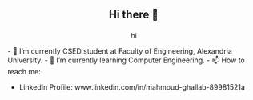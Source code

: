 ## <p align="center"> Hi there 👋 </p>
<p align="center" style="position: relative;
    white-space: nowrap;
    animation: scroll-left 20s linear infinite;"> hi </p>
<!-- **Mahmoudghlab25/Mahmoudghlab25** is a ✨ _special_ ✨ repository because its `README.md` (this file) appears on your GitHub profile. -->
- 🔭 I’m currently CSED student at Faculty of Engineering, Alexandria University.
- 🌱 I’m currently learning Computer Engineering.
- 📫 How to reach me: <ul><li>LinkedIn Profile: www.linkedin.com/in/mahmoud-ghallab-89981521a</li></ul>
